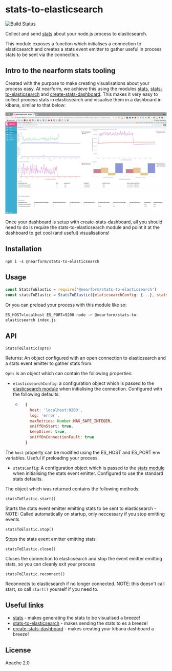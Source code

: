 # stats-to-elasticsearch

[![Build Status](https://travis-ci.org/nearform/stats-to-elasticsearch.svg?branch=master)](https://travis-ci.org/nearform/stats-to-elasticsearch)

Collect and send [stats](http://github.com/nearform/stats) about your node.js process to elasticsearch.

This module exposes a function which initialises a connection to elasticsearch and creates a stats event emitter to gather useful in process stats to be sent via the connection.

## Intro to the nearform stats tooling

Created with the purpose to make creating visualisations about your process easy. At nearform, we achieve this using the modules [stats](http://github.com/nearform/stats), [stats-to-elasticsearch](http://github.com/nearform/stats-to-elasticsearch) and [create-stats-dashboard](http://github.com/nearform/create-stats-dashboard). This makes it very easy to collect process stats in elasticsearch and visualise them in a dashboard in kibana, similar to that below:

<img src='./assets/dashboard-screenshot.png' alt='a kibana stats dashboard screenshot'>

Once your dashboard is setup with create-stats-dashboard, all you should need to do is require the stats-to-elasticsearch module and point it at the dashboard to get cool (and useful) visualisations!

## Installation

```
npm i -s @nearform/stats-to-elasticsearch
```

## Usage

```js
const StatsToElastic = require('@nearform/stats-to-elasticsearch')
const statsToElastic = StatsToElastic({elaticsearchConfig: {...}, statsConfig: {...}})
```

Or you can preload your process with this module like so:

```
ES_HOST=localhost ES_PORT=9200 node -r @nearform/stats-to-elasticsearch index.js
```

## API

```
StatsToElastic(opts)
```

Returns: An object configured with an open connection to elasticsearch and a stats event emitter to gather stats from.

`Opts` is an object which can contain the following properties:
- `elasticsearchConfig`: a configuration object which is passed to the [elasticsearch module](http://npm.im/elasticsearch) when initialising the connection. Configured with the following defaults:
  - ```js
      {
        host: 'localhost:9200',
        log: 'error',
        maxRetries: Number.MAX_SAFE_INTEGER,
        sniffOnStart: true,
        keepAlive: true,
        sniffOnConnectionFault: true
      }
    ```
The `host` property can be modified using the ES\_HOST and ES\_PORT env variables. Useful if preloading your process.

- `statsConfig`: A configuration object which is passed to the [stats module](http://github.com/nearform/stats) when initialising the stats event emitter. Configured to use the standard stats defaults.

The object which was returned contains the following methods:

```
statsToElastic.start()
```

Starts the stats event emitter emitting stats to be sent to elasticsearch - NOTE: Called automatically on startup, only neccessary if you stop emitting events

```
statsToElastic.stop()
```

Stops the stats event emitter emitting stats

```
statsToElastic.close()
```

Closes the connection to elasticsearch and stop the event emitter emitting stats, so you can cleanly exit your process

```
statsToElastic.reconnect()
```

Reconnects to elasticsearch if no longer connected. NOTE: this doesn't call start, so call `start()` yourself if you need to.

## Useful links

- [stats](http://github.com/nearform/stats) - makes generating the stats to be visualised a breeze!
- [stats-to-elasticsearch](http://github.com/nearform/stats-to-elasticsearch) - makes sending the stats to es a breeze!
- [create-stats-dashboard](http://github.com/nearform/create-stats-dashboard) - makes creating your kibana dashboard a breeze!

## License

Apache 2.0